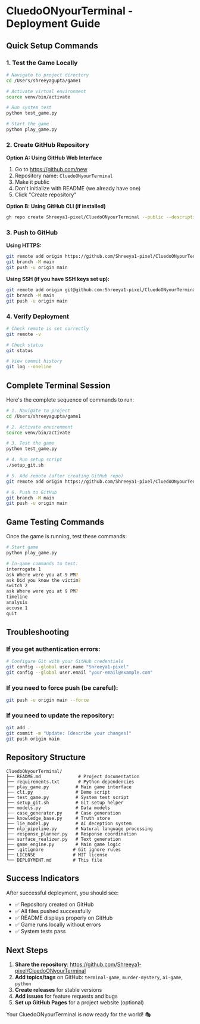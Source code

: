 # CluedoONyourTerminal - Deployment Guide

## Quick Setup Commands

### 1. Test the Game Locally
```bash
# Navigate to project directory
cd /Users/shreeyagupta/game1

# Activate virtual environment
source venv/bin/activate

# Run system test
python test_game.py

# Start the game
python play_game.py
```

### 2. Create GitHub Repository

**Option A: Using GitHub Web Interface**
1. Go to https://github.com/new
2. Repository name: `CluedoONyourTerminal`
3. Make it public
4. Don't initialize with README (we already have one)
5. Click "Create repository"

**Option B: Using GitHub CLI (if installed)**
```bash
gh repo create Shreeya1-pixel/CluedoONyourTerminal --public --description "AI-powered murder mystery game for terminal"
```

### 3. Push to GitHub

**Using HTTPS:**
```bash
git remote add origin https://github.com/Shreeya1-pixel/CluedoONyourTerminal.git
git branch -M main
git push -u origin main
```

**Using SSH (if you have SSH keys set up):**
```bash
git remote add origin git@github.com:Shreeya1-pixel/CluedoONyourTerminal.git
git branch -M main
git push -u origin main
```

### 4. Verify Deployment
```bash
# Check remote is set correctly
git remote -v

# Check status
git status

# View commit history
git log --oneline
```

## Complete Terminal Session

Here's the complete sequence of commands to run:

```bash
# 1. Navigate to project
cd /Users/shreeyagupta/game1

# 2. Activate environment
source venv/bin/activate

# 3. Test the game
python test_game.py

# 4. Run setup script
./setup_git.sh

# 5. Add remote (after creating GitHub repo)
git remote add origin https://github.com/Shreeya1-pixel/CluedoONyourTerminal.git

# 6. Push to GitHub
git branch -M main
git push -u origin main
```

## Game Testing Commands

Once the game is running, test these commands:

```bash
# Start game
python play_game.py

# In-game commands to test:
interrogate 1
ask Where were you at 9 PM?
ask Did you know the victim?
switch 2
ask Where were you at 9 PM?
timeline
analysis
accuse 1
quit
```

## Troubleshooting

### If you get authentication errors:
```bash
# Configure Git with your GitHub credentials
git config --global user.name "Shreeya1-pixel"
git config --global user.email "your-email@example.com"
```

### If you need to force push (be careful):
```bash
git push -u origin main --force
```

### If you need to update the repository:
```bash
git add .
git commit -m "Update: [describe your changes]"
git push origin main
```

## Repository Structure

```
CluedoONyourTerminal/
├── README.md              # Project documentation
├── requirements.txt       # Python dependencies
├── play_game.py          # Main game interface
├── cli.py                # Demo script
├── test_game.py          # System test script
├── setup_git.sh          # Git setup helper
├── models.py             # Data models
├── case_generator.py     # Case generation
├── knowledge_base.py     # Truth store
├── lie_model.py          # AI deception system
├── nlp_pipeline.py       # Natural language processing
├── response_planner.py   # Response coordination
├── surface_realizer.py   # Text generation
├── game_engine.py        # Main game logic
├── .gitignore           # Git ignore rules
├── LICENSE              # MIT license
└── DEPLOYMENT.md        # This file
```

## Success Indicators

After successful deployment, you should see:
- ✅ Repository created on GitHub
- ✅ All files pushed successfully
- ✅ README displays properly on GitHub
- ✅ Game runs locally without errors
- ✅ System tests pass

## Next Steps

1. **Share the repository**: https://github.com/Shreeya1-pixel/CluedoONyourTerminal
2. **Add topics/tags** on GitHub: `terminal-game`, `murder-mystery`, `ai-game`, `python`
3. **Create releases** for stable versions
4. **Add issues** for feature requests and bugs
5. **Set up GitHub Pages** for a project website (optional)

Your CluedoONyourTerminal is now ready for the world! 🎭

